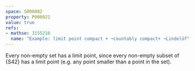 ```yaml
---
space: S000082
property: P000021
value: true
refs:
- mathse: 3155216
  name: "Example: limit point compact + ¬countably compact+ ¬Lindelöf"
---
```


Every non-empty set has a limit point, since every non-empty subset of
{S42} has a limit point
(e.g. any point smaller than a point in the set).
